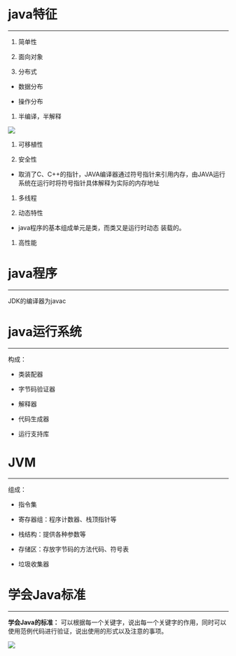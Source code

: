 # java特征

***

1. 简单性

1. 面向对象

1. 分布式

- 数据分布

- 操作分布

1. 半编译，半解释

![](https://tcs.teambition.net/storage/312282299e4762031356b6f59a081f244251?Signature=eyJhbGciOiJIUzI1NiIsInR5cCI6IkpXVCJ9.eyJBcHBJRCI6IjU5Mzc3MGZmODM5NjMyMDAyZTAzNThmMSIsIl9hcHBJZCI6IjU5Mzc3MGZmODM5NjMyMDAyZTAzNThmMSIsIl9vcmdhbml6YXRpb25JZCI6IiIsImV4cCI6MTYyMjAzNjg5NCwiaWF0IjoxNjIxNDMyMDk0LCJyZXNvdXJjZSI6Ii9zdG9yYWdlLzMxMjI4MjI5OWU0NzYyMDMxMzU2YjZmNTlhMDgxZjI0NDI1MSJ9.4KEHWGalfr_ZYmZ__MpKlX8ObFM1hUPymrhqpvRLRiA&download=image.png "")

1. 可移植性

1. 安全性

- 取消了C、C++的指针，JAVA编译器通过符号指针来引用内存，由JAVA运行系统在运行时将符号指针具体解释为实际的内存地址

1. 多线程

1. 动态特性

- java程序的基本组成单元是类，而类又是运行时动态装载的。

1. 高性能





# java程序

***



JDK的编译器为javac





# java运行系统

***

构成：

- 类装配器

- 字节码验证器

- 解释器

- 代码生成器

- 运行支持库



# JVM

***

组成：

- 指令集

- 寄存器组：程序计数器、栈顶指针等

- 栈结构：提供各种参数等

- 存储区：存放字节码的方法代码、符号表

- 垃圾收集器





# 学会Java标准

***


**学会Java的标准：**
可以根据每一个关键字，说出每一个关键字的作用，同时可以使用范例代码进行验证，说出使用的形式以及注意的事项。



![](https://tcs.teambition.net/storage/312422dd78a8088879a293b686f1b526b090?Signature=eyJhbGciOiJIUzI1NiIsInR5cCI6IkpXVCJ9.eyJBcHBJRCI6IjU5Mzc3MGZmODM5NjMyMDAyZTAzNThmMSIsIl9hcHBJZCI6IjU5Mzc3MGZmODM5NjMyMDAyZTAzNThmMSIsIl9vcmdhbml6YXRpb25JZCI6IiIsImV4cCI6MTYyMjAzNjg5NCwiaWF0IjoxNjIxNDMyMDk0LCJyZXNvdXJjZSI6Ii9zdG9yYWdlLzMxMjQyMmRkNzhhODA4ODg3OWEyOTNiNjg2ZjFiNTI2YjA5MCJ9.9d3rCBtr5soHkOZlopPRpavN2DpJ-hNKnVJsrqfaMYE&download=image.png "")

